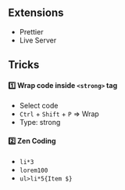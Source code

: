 ## Extensions
- Prettier
- Live Server

## Tricks
#### :one: Wrap code inside `<strong>` tag
- Select code
- `Ctrl` + `Shift` + `P` => Wrap
- Type: strong

#### :two: Zen Coding
- `li*3`
- `lorem100`
- `ul>li*5{Item $}`
